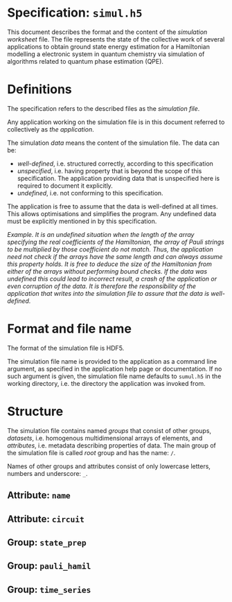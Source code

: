 # Specification: `simul.h5`

This document describes the format and the content of the _simulation
worksheet_ file. The file represents the state of the collective work of several
applications to obtain ground state energy estimation for a
Hamiltonian modelling a electronic system in quantum chemistry via
simulation of algorithms related to quantum phase estimation
(QPE).

# Definitions

The specification refers to the described files as the _simulation file_.

Any application working on the simulation file is in this document referred
to collectively as _the application_.

The simulation _data_ means the content of the simulation file. The data
can be:

- _well-defined_, i.e. structured correctly, according to this specification
- _unspecified_, i.e. having property that is beyond the scope of this
  specification. The application providing data that is unspecified
  here is required to document it explicitly.
- _undefined_, i.e. not conforming to this specification.

The application is free to assume that the data is well-defined at all times.
This allows optimisations and simplifies the program. Any undefined data must be
explicitly mentioned in by this specification.

*Example. It is an undefined situation when the length of the array
specifying the real coefficients of the Hamiltonian, the array of
Pauli strings to be multiplied by those coefficient do not match. Thus, the
application need not check if the arrays have the same
length and can always assume this property holds. It is free to
deduce the size of the Hamiltonian from either of the arrays without
performing bound checks. If the data was undefined this could lead to
incorrect result, a crash of the application or even corruption of the
data. It is therefore the responsibility of the application that
_writes_ into the simulation file to assure that the data is
well-defined.*

# Format and file name

The format of the simulation file is HDF5.

The simulation file name is provided to the application as a command line
argument, as specified in the application help page or
documentation. If no such argument is given, the simulation file name
defaults to `sumul.h5` in the working directory, i.e. the directory the
application was invoked from.

# Structure

The simulation file contains named *groups* that consist of other
groups, *datasets*, i.e. homogenous multidimensional arrays of elements, and
*attributes*, i.e. metadata describing properties of data. The main group
of the simulation file is called *root* group and has the name: `/`.

Names of other groups and attributes consist of only lowercase letters, numbers
and underscore: `_`.

## Attribute: `name`

## Attribute: `circuit`

## Group: `state_prep`

## Group: `pauli_hamil`

## Group: `time_series`

